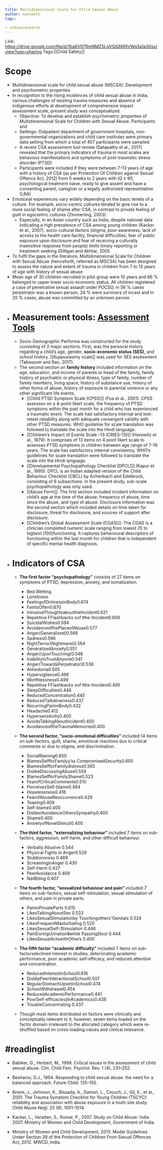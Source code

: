 ```yaml
---
title: Multidimensional Scale for Child Sexual Abuse 
author: navneeth
tags: 

- indianresearch
---
```


Link: https://drive.google.com/file/d/1ba6V07RmNMZ5LgVSiQN99VWg3a1a30sx/view?usp=sharing
Tags:[[Child Safety]]
# Scope
- Multidimensional scale for child sexual abuse (MSCSA): Development and psychometric properties
- In recognition to the rising incidences of child sexual abuse in India, various challenges of existing trauma measures and absence of indigenous efforts at development of comprehensive impact assessment scale, present study was conceptualized.
	-  Objective: To develop and establish psychometric properties of Multidimensional Scale for Children with Sexual Abuse. Participants and 
	- Settings: Outpatient department of government hospitals, non-governmental organizations and child care institutes were primary data setting from which a total of 457 participants were sampled.
	- A recent CSA assessment tool review (Satapathy et al., 2017) revealed that the primary indicators of trauma in most scales are behaviour manifestations and symptoms of post-traumatic stress disorder (PTSD)
	- Participants were included if they were between 7–13 years of age with a history of CSA (as per Protection Of Children against Sexual Offence Act, 2012) from 0 weeks to 2 years with IQ ≥ 90, psychological treatment naïve, ready to give assent and have a consenting parent, caregiver or a legally authorised representative (LRA)
- Emotional experiences vary widely depending on the basic tenets of a culture. For example, socio-centric cultures tended to give rise to a more social feeling of shame after CSA, in contrast to private feeling of guilt in egocentric cultures (Zimmerling, 2003).
	-  Especially, in an Asian country such as India, despite national data indicating a high prevalence of CSA among young children (Kacker et al., 2007), socio-cultural factors (stigma, poor awareness, lack of access to the health care facility, financial difficulties, fear of public exposure upon disclosure and fear of receiving a culturally insensitive response from people) limits timely reporting or treatment-seeking (Gilligan and Akhtar, 2005
- To fulfil the gaps in the literature, Multidimensional Scale for Children with Sexual Abuse (henceforth, referred as MSCSA) has been designed to assess the nature and extent of trauma in children from 7 to 13 years of age with history of sexual abuse
- Mean age of 30 children recruited in pilot group were 10 years and 66 % belonged to upper lower socio-economic status. All children registered a case of penetrative sexual assault under POCSO, in 56 % cases perpetrator was a known person, 24 % were survivors of incest and in 20 % cases, abuse was committed by an unknown person
- # Measurement tools: [Assessment Tools](Roll%20Ups/Assessment%20Tools.md)
	- Socio-Demographic Performa was constructed for the study consisting of 2 major sections. First, was the personal history regarding a child’s age, gender, **socio-economic status (SES),** and school history. [[Kuppuswamy scale]] was used for SES assessment (Tabassum and Rao, 2017).
	- The second section on **family history** included information on the age, education, and income of parents or head of the family, family history of psychiatric or physical illness, type of family, number of family members, living space, history of substance use, history of other forms of abuse, history of exposure to parental violence or any other significant life events.
		- [[Child PTSD Symptom Scale (CPSS)]] (Foa et al., 2001): CPSS assesses on a 4-point likert scale, the frequency of PTSD symptoms within the past month for a child who has experienced a traumatic event. The scale had satisfactory internal and test-retest reliability along with adequate convergent validity with other PTSD measures. WHO guideline for scale translation was followed to translate the scale into the Hindi language.
		- [[Children’s Impact of Events Scale –13 (CRIES-13)]] (Horowitz et al., 1979): It comprises of 13 items on 4 point likert scale to assesses PTSD symptoms in children between age range of 7–16 years. The scale has satisfactory internal consistency. WHO’s guidelines for scale translation were followed to translate the scale into the Hindi language.
		- [[Developmental Psychopathology Checklist (DPCL)]] (Kapur et al., 1995): DPCL is an Indian adapted version of the Child Behaviour Checklist (CBCL) by Achenbach and Edelbrock, consisting of 6 subsections. In the present study, sub-scale psychopathology was only used.
		- [[Abuse Form]]: The first section included incident information on child’s age at the time of the abuse, frequency of abuse, time since the abuse, and type of abuse. Disclosure information was the second section which included details on time taken for disclosure, threat for disclosure, and sources of support after disclosure.
		- [[Children’s Global Assessment Scale (CGAS)]]: The CGAS is a clinician completed numeric scale ranging from lowest (1) to highest (100)functioning. It captures behavioural descriptors of functioning within the last month for children that is independent of specific mental health diagnosis.
- # Indicators of CSA
	- **The first factor “psychopathology”** consists of 27 items on symptoms of PTSD, depression, anxiety, and somatization. 
		- Bed Wetting
		- Loneliness
		- FeelingofDirtinessinBody0.674
		- FaintsOften0.670
		- IntrusiveThoughtsabouttheIncident0.621
		- Repetitive FFlashbacks oof tthe IIncident0.606
		- SuicidalWishes0.594
		- AvoidanceofthePlaceofAbuse0.577
		- Anger(Generalized)0.568
		- Sadness0.566
		- NightTerror(Nightmare)0.564
		- GeneralizedAnxiety0.551
		- Anger(UponTouching)0.548
		- InabilitytoTrustAnyone0.541
		- Anger(TowardsPerpetrator)0.536
		- Anhedonia0.505
		- Hypervigilance0.499
		- Worthlessness0.499
		- Repetitive FFlashbacks oof tthe IIncident0.495
		- SleepDifficulties0.448
		- ReducedConcentration0.445
		- ReducedTalkativeness0.437
		- RecurringPaininBody0.432
		- Headache0.412
		- Hypersensitivity0.400
		- AvoidsTalkingAboutIncident0.400
		- AvoidanceoftheTraumaMemories0.400
	- **The second factor, “socio-emotional difficulties”** included 14 items on sub-factors, guilt, shame, emotional reactions due to critical comments or due to stigma, and discrimination. 
		- SocialBlaming0.650
		- BlamesSelfforFamilyy’ss CompromisedSecurity0.605
		- BlamesSelfforFamilydistress0.565
		- DislikeDiscussingAbuse0.559
		- BlamesSelfforFamilyShame0.523
		- FearofCriticalComments0.510
		- PerceivesSelf-blame0.484
		- Hopelessness0.416
		- FearofAbuseReoccurrence0.429
		- Teasing0.409
		- Self-blame0.400
		- Dislike/AvoidanceOthersSympathy0.400
		- Shame0.400
		- AnxietyofNovelStimuli0.400
	- **The third factor, “externalizing behaviour”** included 7 items on sub-factors, aggression, self-harm, and other difficult behaviour. 
		- Verbally Abusive 0.544
		- Physical Fights in Anger0.529
		- Stubbornness 0.469
		- ScreaminginAnger 0.430
		- Self-Harm 0.427
		- PeerAvoidance 0.409
		- NailBiting 0.407
	- **The fourth factor, “sexualized behaviour and pain”** included 7 items on sub-factors, sexual self-stimulation, sexual stimulation of others, and pain in private parts.
		- PaininPrivateParts 0.615
		- LikesTalkingAboutSex 0.533
		- LikesSexualStimulationby Touchingothers’’Genitals 0.524
		- LikesFrequentMasturbating 0.520
		- LikesSexualSelf-Stimulation 0.446
		- PainDuringUrination&while PassingStool 0.444
		- LikesSexualActswithOthers 0.400
	- **The fifth factor “academic difficulty”** included 7 items on sub-factorsdeclined interest in studies, deteriorating academic performance, poor academic self-efficacy, and reduced attention and concentration. 
		- ReducedInterestinSchool0.616
		- DislikePeerInteractionatSchool0.507
		- RegularStomachUpsetinSchool0.474
		- SchoolWithdrawal0.454
		- ReducedAcademicPerformance0.441
		- PoorSelf-efficacies(InAcademics)0.438
		- TroubleConcentrating 0.437

	- Though most items distributed on factors were clinically and conceptually relevant to it, however, seven items loaded on the factor domain irrelevant to the allocated category which were re-shuffled based on cross-loading values and clinical relevance.



# #readinglist 

- Babiker, G., Herbert, M., 1998. Critical issues in the assessment of child sexual abuse. Clin. Child Fam. Psychol. Rev. 1 (4), 231–252.

- Besharov, D.J., 1994. Responding to child sexual abuse: the need for a balanced approach. Future Child. 135–155.

- Briere, J., Johnson, K., Bissada, A., Damon, L., Crouch, J., Gil, E., et al., 2001. The Trauma Symptom Checklist for Young Children (TSCYC): reliability and association with abuse exposure in a multi-site study. Child Abuse Negl. 25 (8), 1001–1014.

- Kacker, L., Varadan, S., Kumar, P., 2007. Study on Child Abuse: India 2007. Ministry of Women and Child Development, Government of India.

- Ministry of Women and Child Development, 2013. Model Guidelines Under Section 39 of the Protection of Children From Sexual Offences Act, 2012. MWCD, India.
